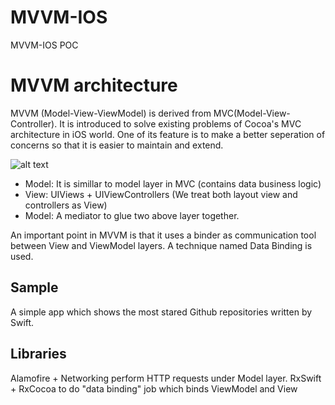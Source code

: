 # MVVM-IOS
MVVM-IOS POC

# MVVM architecture
MVVM (Model-View-ViewModel) is derived from MVC(Model-View-Controller). It is introduced to solve existing problems of Cocoa's MVC architecture in iOS world. One of its feature is to make a better seperation of concerns so that it is easier to maintain and extend.

![alt text](https://cdn-images-1.medium.com/max/1600/1*Tb8dnc4-CN8ht1Sk72-Avg.png)

 * Model: It is simillar to model layer in MVC (contains data business logic)
 * View: UIViews + UIViewControllers (We treat both layout view and controllers as View)
 * Model: A mediator to glue two above layer together.
          
An important point in MVVM is that it uses a binder as communication tool between View and ViewModel layers. A technique named Data Binding is used.

## Sample
A simple app which shows the most stared Github repositories written by Swift.

## Libraries
Alamofire + Networking perform HTTP requests under Model layer.
RxSwift + RxCocoa to do "data binding" job which binds ViewModel and View
